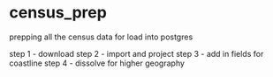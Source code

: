 census_prep
===========

prepping all the census data for load into postgres

step 1 - download
step 2 - import and project
step 3 - add in fields for coastline
step 4 - dissolve for higher geography
